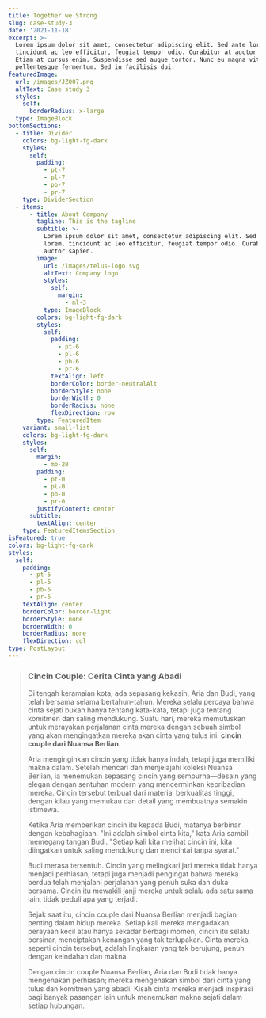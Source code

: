 ```yaml
---
title: Together we Strong
slug: case-study-3
date: '2021-11-18'
excerpt: >-
  Lorem ipsum dolor sit amet, consectetur adipiscing elit. Sed ante lorem,
  tincidunt ac leo efficitur, feugiat tempor odio. Curabitur at auctor sapien.
  Etiam at cursus enim. Suspendisse sed augue tortor. Nunc eu magna vitae lorem
  pellentesque fermentum. Sed in facilisis dui.
featuredImage:
  url: /images/JZ007.png
  altText: Case study 3
  styles:
    self:
      borderRadius: x-large
  type: ImageBlock
bottomSections:
  - title: Divider
    colors: bg-light-fg-dark
    styles:
      self:
        padding:
          - pt-7
          - pl-7
          - pb-7
          - pr-7
    type: DividerSection
  - items:
      - title: About Company
        tagline: This is the tagline
        subtitle: >-
          Lorem ipsum dolor sit amet, consectetur adipiscing elit. Sed ante
          lorem, tincidunt ac leo efficitur, feugiat tempor odio. Curabitur at
          auctor sapien.
        image:
          url: /images/telus-logo.svg
          altText: Company logo
          styles:
            self:
              margin:
                - ml-3
          type: ImageBlock
        colors: bg-light-fg-dark
        styles:
          self:
            padding:
              - pt-6
              - pl-6
              - pb-6
              - pr-6
            textAlign: left
            borderColor: border-neutralAlt
            borderStyle: none
            borderWidth: 0
            borderRadius: none
            flexDirection: row
        type: FeaturedItem
    variant: small-list
    colors: bg-light-fg-dark
    styles:
      self:
        margin:
          - mb-20
        padding:
          - pt-0
          - pl-0
          - pb-0
          - pr-0
        justifyContent: center
      subtitle:
        textAlign: center
    type: FeaturedItemsSection
isFeatured: true
colors: bg-light-fg-dark
styles:
  self:
    padding:
      - pt-5
      - pl-5
      - pb-5
      - pr-5
    textAlign: center
    borderColor: border-light
    borderStyle: none
    borderWidth: 0
    borderRadius: none
    flexDirection: col
type: PostLayout
---
```

> ### **Cincin Couple: Cerita Cinta yang Abadi**
>
> Di tengah keramaian kota, ada sepasang kekasih, Aria dan Budi, yang telah bersama selama bertahun-tahun. Mereka selalu percaya bahwa cinta sejati bukan hanya tentang kata-kata, tetapi juga tentang komitmen dan saling mendukung. Suatu hari, mereka memutuskan untuk merayakan perjalanan cinta mereka dengan sebuah simbol yang akan mengingatkan mereka akan cinta yang tulus ini: **cincin couple dari Nuansa Berlian**.
>
> Aria menginginkan cincin yang tidak hanya indah, tetapi juga memiliki makna dalam. Setelah mencari dan menjelajahi koleksi Nuansa Berlian, ia menemukan sepasang cincin yang sempurna—desain yang elegan dengan sentuhan modern yang mencerminkan kepribadian mereka. Cincin tersebut terbuat dari material berkualitas tinggi, dengan kilau yang memukau dan detail yang membuatnya semakin istimewa.
>
> Ketika Aria memberikan cincin itu kepada Budi, matanya berbinar dengan kebahagiaan. "Ini adalah simbol cinta kita," kata Aria sambil memegang tangan Budi. "Setiap kali kita melihat cincin ini, kita diingatkan untuk saling mendukung dan mencintai tanpa syarat."
>
> Budi merasa tersentuh. Cincin yang melingkari jari mereka tidak hanya menjadi perhiasan, tetapi juga menjadi pengingat bahwa mereka berdua telah menjalani perjalanan yang penuh suka dan duka bersama. Cincin itu mewakili janji mereka untuk selalu ada satu sama lain, tidak peduli apa yang terjadi.
>
> Sejak saat itu, cincin couple dari Nuansa Berlian menjadi bagian penting dalam hidup mereka. Setiap kali mereka mengadakan perayaan kecil atau hanya sekadar berbagi momen, cincin itu selalu bersinar, menciptakan kenangan yang tak terlupakan. Cinta mereka, seperti cincin tersebut, adalah lingkaran yang tak berujung, penuh dengan keindahan dan makna.
>
> Dengan cincin couple Nuansa Berlian, Aria dan Budi tidak hanya mengenakan perhiasan; mereka mengenakan simbol dari cinta yang tulus dan komitmen yang abadi. Kisah cinta mereka menjadi inspirasi bagi banyak pasangan lain untuk menemukan makna sejati dalam setiap hubungan.
>
>

